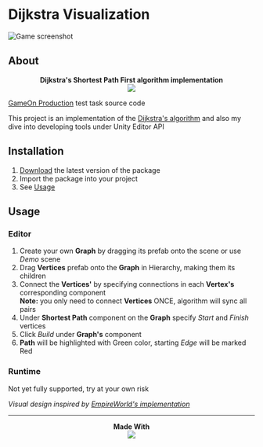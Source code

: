 # Dijkstra Visualization

![Game screenshot](https://imgur.com/GpQizxc.png)
## About
<p align="center">
  <b>Dijkstra's Shortest Path First algorithm implementation</b><br>
  <a href="https://en.wikipedia.org/wiki/Dijkstra%27s_algorithm"><img src="https://upload.wikimedia.org/wikipedia/commons/5/57/Dijkstra_Animation.gif"></a>
</p>

[GameOn Production](https://www.gameonproduction.com/) test task source code

This project is an implementation of the [Dijkstra's algorithm](https://en.wikipedia.org/wiki/Dijkstra%27s_algorithm) and also my dive into developing tools under Unity Editor API


## Installation
1. [Download](https://github.com/cornflux-cmd/dijkstra-visualization/releases/latest) the latest version of the package
2. Import the package into your project
3. See [Usage](#usage)

## Usage
### Editor
1. Create your own **Graph** by dragging its prefab onto the scene or use *Demo* scene
2. Drag **Vertices** prefab onto the **Graph** in Hierarchy, making them its children
3. Connect the **Vertices'** by specifying connections in each **Vertex's** corresponding component  
**Note:** you only need to connect **Vertices** ONCE, algorithm will sync all pairs
4. Under **Shortest Path** component on the **Graph** specify *Start* and *Finish* vertices
5. Click *Build* under **Graph's** component
6. **Path** will be highlighted with Green color, starting *Edge* will be marked Red

### Runtime
Not yet fully supported, try at your own risk

*Visual design inspired by [EmpireWorld's implementation](https://github.com/EmpireWorld/unity-dijkstras-pathfinding)*
___
<p align="center">
  <b>Made With</b><br>
  <a href="https://unity.com/"><img src="https://unity3d.com/files/images/ogimg.jpg"</a>
</p>
